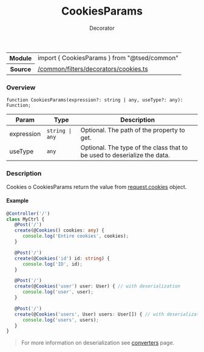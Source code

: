 
<header class="symbol-info-header"><h1 id="cookiesparams">CookiesParams</h1><label class="symbol-info-type-label decorator">Decorator</label></header>
<!-- summary -->
<section class="symbol-info"><table class="is-full-width"><tbody><tr><th>Module</th><td><div class="lang-typescript"><span class="token keyword">import</span> { CookiesParams }&nbsp;<span class="token keyword">from</span>&nbsp;<span class="token string">"@tsed/common"</span></div></td></tr><tr><th>Source</th><td><a href="https://github.com/Romakita/ts-express-decorators/blob/v4.22.0/src//common/filters/decorators/cookies.ts#L0-L0">/common/filters/decorators/cookies.ts</a></td></tr></tbody></table></section>
<!-- overview -->


### Overview


<pre><code class="typescript-lang ">function <span class="token function">CookiesParams</span><span class="token punctuation">(</span>expression?<span class="token punctuation">:</span> <span class="token keyword">string</span> | <span class="token keyword">any</span><span class="token punctuation">,</span> useType?<span class="token punctuation">:</span> <span class="token keyword">any</span><span class="token punctuation">)</span><span class="token punctuation">:</span> Function<span class="token punctuation">;</span></code></pre>


<!-- Parameters -->


Param | Type | Description
---|---|---
 expression|<code>string &#124; any</code>|Optional. The path of the property to get.
 useType|<code>any</code>|Optional. The type of the class that to be used to deserialize the data.




<!-- Description -->


### Description

Cookies o CookiesParams return the value from [request.cookies](http://expressjs.com/en/4x/api.html#req.cookies) object.

#### Example

```typescript
@Controller('/')
class MyCtrl {
   @Post('/')
   create(@Cookies() cookies: any) {
      console.log('Entire cookies', cookies);
   }

   @Post('/')
   create(@Cookies('id') id: string) {
      console.log('ID', id);
   }

   @Post('/')
   create(@Cookies('user') user: User) { // with deserialization
      console.log('user', user);
   }

   @Post('/')
   create(@Cookies('users', User) users: User[]) { // with deserialization
      console.log('users', users);
   }
}
```
> For more information on deserialization see [converters](docs/converters.md) page.

<!-- Members -->

